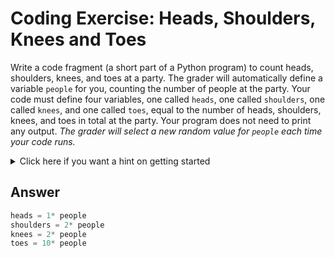 # Coding Exercise: Heads, Shoulders, Knees and Toes

Write a code fragment (a short part of a Python program) to count heads, shoulders, knees, and toes at a party. 
The grader will automatically define a variable `people` for you, counting the number of people at the party. 
Your code must define four variables, one called `heads`, one called `shoulders`, one called `knees`, and one called `toes`, equal to the number of heads, 
shoulders, knees, and toes in total at the party. Your program does not need to print any output. 
*The grader will select a new random value for `people` each time your code runs.*

<details><summary>
Click here if you want a hint on getting started
</summary>
  
  ![image](https://user-images.githubusercontent.com/86063895/236758409-616745ca-070c-4328-af1a-614fe20a1ae7.png)

</details>

## Answer
```python
heads = 1* people
shoulders = 2* people
knees = 2* people
toes = 10* people

